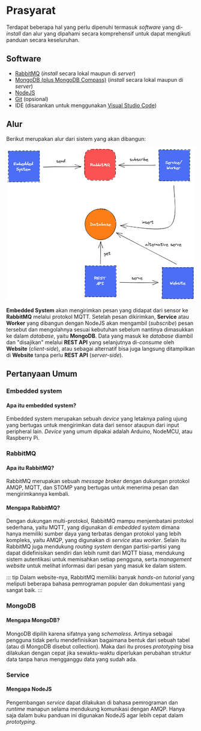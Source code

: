 # Prasyarat

Terdapat beberapa hal yang perlu dipenuhi termasuk _software_ yang di-_install_ dan alur yang dipahami secara komprehensif untuk dapat mengikuti panduan secara keseluruhan.

## Software

- [RabbitMQ](https://rabbitmq.com/) (_install_ secara lokal maupun di _server_)
- [MongoDB (plus MongoDB Compass)](https://www.mongodb.com/) (_install_ secara lokal maupun di _server_)
- [NodeJS](https://nodejs.org/)
- [Git](https://git-scm.com/) (opsional)
- IDE (disarankan untuk menggunakan [Visual Studio Code](https://code.visualstudio.com/))

## Alur

Berikut merupakan alur dari sistem yang akan dibangun:

![Alur Sistem](./alur.png)

**Embedded System** akan mengirimkan pesan yang didapat dari sensor ke **RabbitMQ** melalui protokol MQTT. Setelah pesan dikirimkan, **Service** atau **Worker** yang dibangun dengan NodeJS akan mengambil (_subscribe_) pesan tersebut dan mengolahnya sesuai kebutuhan sebelum nantinya dimasukkan ke dalam _database_, yaitu **MongoDB**. Data yang masuk ke _database_ diambil dan "disajikan" melalui **REST API** yang selanjutnya di-_consume_ oleh **Website** (_client-side_), atau sebagai alternatif bisa juga langsung ditampilkan di **Website** tanpa perlu **REST API** (_server-side_).

## Pertanyaan Umum

### Embedded system

#### Apa itu embedded system?

Embedded system merupakan sebuah _device_ yang letaknya paling ujung yang bertugas untuk mengirimkan data dari sensor ataupun dari input peripheral lain. _Device_ yang umum dipakai adalah Arduino, NodeMCU, atau Raspberry Pi.

### RabbitMQ

#### Apa itu RabbitMQ?

RabbitMQ merupakan sebuah _message broker_ dengan dukungan protokol AMQP, MQTT, dan STOMP yang bertugas untuk menerima pesan dan mengirimkannya kembali.

#### Mengapa RabbitMQ?

Dengan dukungan multi-protokol, RabbitMQ mampu menjembatani protokol sederhana, yaitu MQTT, yang digunakan di _embedded system_ dimana hanya memiliki sumber daya yang terbatas dengan protokol yang lebih kompleks, yaitu AMQP, yang digunakan di _service_ atau _worker_. Selain itu RabbitMQ juga mendukung _routing system_ dengan partisi-partisi yang dapat didefinisikan sendiri dan lebih rumit dari MQTT biasa, mendukung sistem autentikasi untuk memisahkan setiap pengguna, serta _management website_ untuk melihat informasi dari pesan yang masuk ke dalam sistem.

::: tip
Dalam website-nya, RabbitMQ memiliki banyak _hands-on tutorial_ yang meliputi beberapa bahasa pemrograman populer dan dokumentasi yang sangat baik.
:::

### MongoDB

#### Mengapa MongoDB?

MongoDB dipilih karena sifatnya yang _schemaless_. Artinya sebagai pengguna tidak perlu mendefinisikan bagaimana bentuk dari sebuah tabel (atau di MongoDB disebut collection). Maka dari itu proses _prototyping_ bisa dilakukan dengan cepat jika sewaktu-waktu diperlukan perubahan struktur data tanpa harus mengganggu data yang sudah ada.

### Service

#### Mengapa NodeJS

Pengembangan _service_ dapat dilakukan di bahasa pemrograman dan _runtime_ manapun selama mendukung komunikasi dengan AMQP. Hanya saja dalam buku panduan ini digunakan NodeJS agar lebih cepat dalam _prototyping_.
